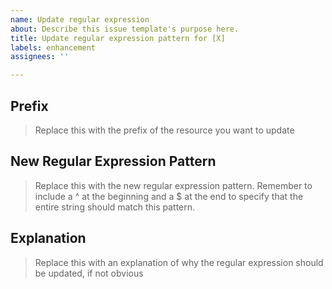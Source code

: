 ```yaml
---
name: Update regular expression
about: Describe this issue template's purpose here.
title: Update regular expression pattern for [X]
labels: enhancement
assignees: ''

---
```


## Prefix

> Replace this with the prefix of the resource you want to update

## New Regular Expression Pattern

> Replace this with the new regular expression pattern. Remember to include a ^ at the beginning and a $ at the end to specify that the entire string should match this pattern.

## Explanation

> Replace this with an explanation of why the regular expression should be updated, if not obvious

